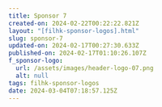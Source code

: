 ```yaml
---
title: Sponsor 7
created-on: 2024-02-22T00:22:22.821Z
layout: "[filhk-sponsor-logos].html"
slug: sponsor-7
updated-on: 2024-02-17T00:27:30.633Z
published-on: 2024-02-17T01:10:26.107Z
f_sponsor-logo:
  url: /assets/images/header-logo-07.png
  alt: null
tags: filhk-sponsor-logos
date: 2024-03-04T07:18:57.125Z
---
```

